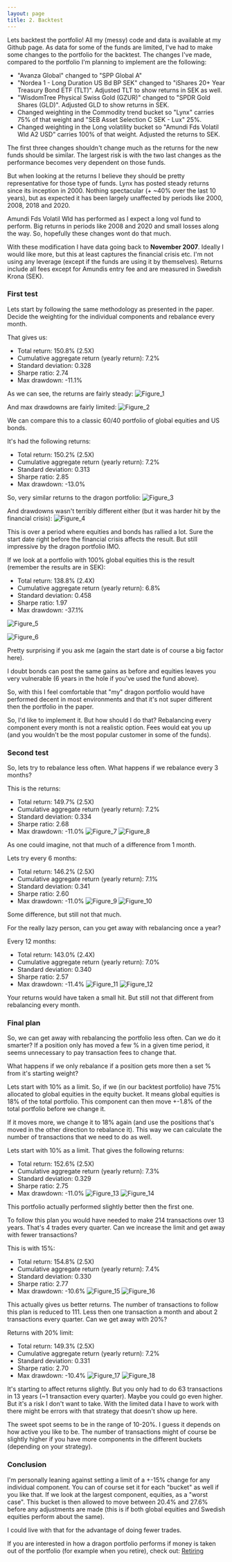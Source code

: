 ```yaml
---
layout: page
title: 2. Backtest
---
```


Lets backtest the portfolio! All my (messy) code and data is available at my Github page. As data for some of the funds are limited, I've had to make some changes to the portfolio for the backtest. The changes I've made, compared to the portfolio I'm planning to implement are the following:

* "Avanza Global" changed to "SPP Global A"
* "Nordea 1 - Long Duration US Bd BP SEK" changed to "iShares 20+ Year Treasury Bond ETF (TLT)". Adjusted TLT to show returns in SEK as well.
* "WisdomTree Physical Swiss Gold (GZUR)" changed to "SPDR Gold Shares (GLD)". Adjusted GLD to show returns in SEK.
* Changed weighting in the Commodity trend bucket so "Lynx" carries 75% of that weight and "SEB Asset Selection C SEK - Lux" 25%.
* Changed weighting in the Long volatility bucket so "Amundi Fds Volatil Wld A2 USD" carries 100% of that weight. Adjusted the returns to SEK.

The first three changes shouldn't change much as the returns for the new funds should be similar. The largest risk is with the two last changes as the performance becomes very dependent on those funds. 

But when looking at the returns I believe they should be pretty representative for those type of funds. Lynx has posted steady returns since its inception in 2000. Nothing spectacular (+ ~40% over the last 10 years), but as expected it has been largely unaffected by periods like 2000, 2008, 2018 and 2020.

Amundi Fds Volatil Wld has performed as I expect a long vol fund to perform. Big returns in periods like 2008 and 2020 and small losses along the way. So, hopefully these changes wont do that much. 

With these modification I have data going back to **November 2007**. Ideally I would like more, but this at least captures the financial crisis etc. I'm not using any leverage (except if the funds are using it by themselves). Returns include all fees except for Amundis entry fee and are measured in Swedish Krona (SEK).

### First test

Lets start by following the same methodology as presented in the paper. Decide the weighting for the individual components and rebalance every month. 

That gives us:

* Total return: 150.8% (2.5X)
* Cumulative aggregate return (yearly return): 7.2%
* Standard deviation: 0.328
* Sharpe ratio: 2.74
* Max drawdown: -11.1%

As we can see, the returns are fairly steady:
![Figure_1](/assets/Figure_1.png)

And max drawdowns are fairly limited:
![Figure_2](/assets/Figure_2.png)

We can compare this to a classic 60/40 portfolio of global equities and US bonds. 

It's had the following returns:

* Total return: 150.2% (2.5X)
* Cumulative aggregate return (yearly return): 7.2%
* Standard deviation: 0.313
* Sharpe ratio: 2.85
* Max drawdown: -13.0%


So, very similar returns to the dragon portfolio:
![Figure_3](/assets/Figure_3.png)

And drawdowns wasn't terribly different either (but it was harder hit by the financial crisis):
![Figure_4](/assets/Figure_4.png)

This is over a period where equities and bonds has rallied a lot. Sure the start date right before the financial crisis affects the result. But still impressive by the dragon portfolio IMO.

If we look at a portfolio with 100% global equities this is the result (remember the results are in SEK):

* Total return: 138.8% (2.4X)
* Cumulative aggregate return (yearly return): 6.8%
* Standard deviation: 0.458
* Sharpe ratio: 1.97
* Max drawdown: -37.1%
  
![Figure_5](/assets/Figure_5.png)

![Figure_6](/assets/Figure_6.png)

Pretty surprising if you ask me (again the start date is of course a big factor here). 

I doubt bonds can post the same gains as before and equities leaves you very vulnerable (6 years in the hole if you've used the fund above). 

So, with this I feel comfortable that "my" dragon portfolio would have performed decent in most environments and that it's not super different then the portfolio in the paper. 

So, I'd like to implement it. But how should I do that? Rebalancing every component every month is not a realistic option. Fees would eat you up (and you wouldn't be the most popular customer in some of the funds).


### Second test

So, lets try to rebalance less often. What happens if we rebalance every 3 months? 

This is the returns:

* Total return: 149.7% (2.5X)
* Cumulative aggregate return (yearly return): 7.2%
* Standard deviation: 0.334
* Sharpe ratio: 2.68
* Max drawdown: -11.0%
![Figure_7](/assets/Figure_7.png)
![Figure_8](/assets/Figure_8.png)

As one could imagine, not that much of a difference from 1 month.

Lets try every 6 months:

* Total return: 146.2% (2.5X)
* Cumulative aggregate return (yearly return): 7.1%
* Standard deviation: 0.341
* Sharpe ratio: 2.60
* Max drawdown: -11.0%
![Figure_9](/assets/Figure_9.png)
![Figure_10](/assets/Figure_10.png)

Some difference, but still not that much. 

For the really lazy person, can you get away with rebalancing once a year?

Every 12 months:

* Total return: 143.0% (2.4X)
* Cumulative aggregate return (yearly return): 7.0%
* Standard deviation: 0.340
* Sharpe ratio: 2.57
* Max drawdown: -11.4%
![Figure_11](/assets/Figure_11.png)
![Figure_12](/assets/Figure_12.png)

Your returns would have taken a small hit. But still not that different from rebalancing every month.

### Final plan

So, we can get away with rebalancing the portfolio less often. Can we do it smarter? If a position only has moved a few % in a given time period, it seems unnecessary to pay transaction fees to change that.

What happens if we only rebalance if a position gets more then a set % from it's starting weight? 

Lets start with 10% as a limit. So, if we (in our backtest portfolio) have 75% allocated to global equities in the equity bucket. It means global equities is 18% of the total portfolio. This component can then move +-1.8% of the total portfolio before we change it. 

If it moves more, we change it to 18% again (and use the positions that's moved in the other direction to rebalance it). This way we can calculate the number of transactions that we need to do as well.

Lets start with 10% as a limit. That gives the following returns:

* Total return: 152.6% (2.5X)
* Cumulative aggregate return (yearly return): 7.3%
* Standard deviation: 0.329
* Sharpe ratio: 2.75
* Max drawdown: -11.0%
![Figure_13](/assets/Figure_13.png)
![Figure_14](/assets/Figure_14.png)

This portfolio actually performed slightly better then the first one.

To follow this plan you would have needed to make 214 transactions over 13 years. That's 4 trades every quarter. Can we increase the limit and get away with fewer transactions?

This is with 15%:

* Total return: 154.8% (2.5X)
* Cumulative aggregate return (yearly return): 7.4%
* Standard deviation: 0.330
* Sharpe ratio: 2.77
* Max drawdown: -10.6%
![Figure_15](/assets/Figure_15.png)
![Figure_16](/assets/Figure_16.png)

This actually gives us better returns. The number of transactions to follow this plan is reduced to 111. Less then one transaction a month and about 2 transactions every quarter. Can we get away with 20%?

Returns with 20% limit:

* Total return: 149.3% (2.5X)
* Cumulative aggregate return (yearly return): 7.2%
* Standard deviation: 0.331
* Sharpe ratio: 2.70
* Max drawdown: -10.4%
![Figure_17](/assets/Figure_17.png)
![Figure_18](/assets/Figure_18.png)

It's starting to affect returns slightly. But you only had to do 63 transactions in 13 years (~1 transaction every quarter). Maybe you could go even higher. But it's a risk I don't want to take. With the limited data I have to work with there might be errors with that strategy that doesn't show up here.

The sweet spot seems to be in the range of 10-20%. I guess it depends on how active you like to be. The number of transactions might of course be slightly higher if you have more components in the different buckets (depending on your strategy).

### Conclusion

I'm personally leaning against setting a limit of a +-15% change for any individual component. You can of course set it for each "bucket" as well if you like that. If we look at the largest component, equities, as a "worst case". This bucket is then allowed to move between 20.4% and 27.6% before any adjustments are made (this is if both global equities and Swedish equities perform about the same). 

I could live with that for the advantage of doing fewer trades.

If you are interested in how a dragon portfolio performs if money is taken out of the portfolio (for example when you retire), check out: [Retiring](/retiring)
